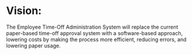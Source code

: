 # Vision: 
The Employee Time-Off Administration System will replace the current paper-based time-off approval system with a software-based approach, lowering costs by making the process more efficient, reducing errors, and lowering paper usage.
